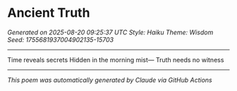 # Ancient Truth

*Generated on 2025-08-20 09:25:37 UTC*
*Style: Haiku*
*Theme: Wisdom*
*Seed: 1755681937004902135-15703*

---

Time reveals secrets
Hidden in the morning mist—
Truth needs no witness

---

*This poem was automatically generated by Claude via GitHub Actions*